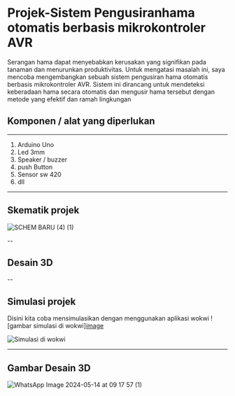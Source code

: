 # Projek-Sistem Pengusiranhama otomatis berbasis mikrokontroler AVR 

Serangan hama dapat menyebabkan kerusakan yang signifikan pada tanaman dan menurunkan produktivitas. Untuk mengatasi masalah ini, saya mencoba mengembangkan sebuah sistem pengusiran hama otomatis berbasis mikrokontroler AVR. Sistem ini dirancang untuk mendeteksi keberadaan hama secara otomatis dan mengusir hama tersebut dengan metode yang efektif dan ramah lingkungan

## Komponen / alat yang diperlukan
---
1. Arduino Uno
2. Led 3mm
3. Speaker / buzzer
4. push Button
5. Sensor sw 420
6. dll
---
## Skematik projek
![SCHEM BARU (4) (1)](https://github.com/irsyadnizar23/Projek-PengusiranHama/assets/168854830/6a33a635-bfe6-4d5b-a37d-b35cba1cc12a)

--
## Desain 3D

--
## Simulasi projek
Disini kita coba mensimulasikan dengan menggunakan aplikasi wokwi
![gambar simulasi di wokwi][image](https://github.com/irsyadnizar23/Projek-PengusiranHama/assets/168854830/7e901ad0-703a-4d29-b716-94bb7b04a7aa)

![Simulasi di wokwi](https://wokwi.com/projects/398364886795561985)

---
## Gambar Desain 3D
![WhatsApp Image 2024-05-14 at 09 17 57 (1)](https://github.com/irsyadnizar23/Projek-PengusiranHama/assets/168854830/5291be6f-e928-441b-8287-0be4fe102cee)



